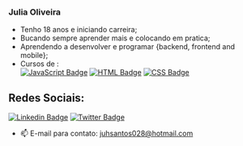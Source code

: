 ### Julia Oliveira 
- Tenho 18 anos e iniciando carreira;
- Bucando sempre aprender mais e colocando em pratica;
- Aprendendo a desenvolver e programar {backend, frontend and mobile};
- Cursos de :  
[![JavaScript Badge](https://img.shields.io/badge/-JavaScript-000?style=flat-logo=JavaScript&logoColor=white&link=https://developer.mozilla.org/en-US/docs/Web/JavaScript)](https://developer.mozilla.org/en-US/docs/Web/JavaScript) 
[![HTML Badge](https://img.shields.io/badge/-HTML-orange?style=flat-CIRCLE&logo=html&logoColor=white&link=https://www.w3.org/html/)](https://www.w3.org/html/)
[![CSS Badge](https://img.shields.io/badge/-CSS-blue?style=flat-CIRCLE&logo=css&logoColor=white&link=https://www.w3schools.com/css/)](https://www.w3schools.com/css/)



## Redes Sociais:
[![Linkedin Badge](https://img.shields.io/badge/-LinkedIn-blue?style=flat-circle&logo=Linkedin&logoColor=white&link=https://www.linkedin.com/in/julia-oliveira-santos/)](https://www.linkedin.com/in/julia-oliveira-santos/)
[![Twitter Badge](https://img.shields.io/badge/-Twitter-1ca0f1?style=flat-CIRCLE&labelColor=1ca0f1&logo=twitter&logoColor=white&link=https://twitter.com/juhsantos0282)](https://twitter.com/juhsantos0282)

- 📫 E-mail para contato: juhsantos028@hotmail.com

<!--
**OliveiraSjulia/Oliveirasjulia** is a ✨ _special_ ✨ repository because its `README.md` (this file) appears on your GitHub profile.

Here are some ideas to get you started:

- 🔭 I’m currently working on ...
- 🌱 I’m currently learning ...
- 👯 I’m looking to collaborate on ...
- 🤔 I’m looking for help with ...
- 💬 Ask me about ...
- 📫 How to reach me: ...
- 😄 Pronouns: ...
- ⚡ Fun fact: ...
-->
